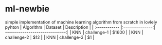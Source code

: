 # ml-newbie
simple implementation of machine learning algorithm from scratch in  lovlely pyhton
| Algorithm  | Dataset  | Description |
| :------------ |:---------------:| -------------------------------:|
| KNN      | challenge-1 | $1600 |
| KNN      | challenge-2        |   $12 |
| KNN | challenge-3      |    $1 |
